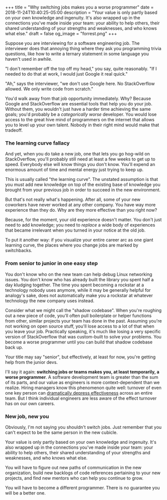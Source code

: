 +++
title = "Why switching jobs makes you a worse programmer"
date = 2018-11-24T10:40:25-05:00
description = "Your value is only partly based on your own knowledge and ingenuity. It's also wrapped up in the connections you've made inside your team: your ability to help others, their shared understanding of your strengths and weaknesses, and who knows what else."
draft = false
og_image = "forrest.png"
+++

Suppose you are interviewing for a software engineering job. The interviewer does that annoying thing where they ask you programming trivia questions, like how to write a ternary statement in some language you haven't used in awhile.

"I don't remember off the top off my head," you say, quite reasonably. "If I needed to do that at work, I would just Google it real quick."

"Ah," says the interviewer, "we don't use Google here. No StackOverflow allowed. We only write code from scratch."

You'd walk away from that job opportunity immediately. Why? Because Google and StackOverflow are essential tools that help you do your job. Without them, you wouldn't just have a harder time achieving the same goals; you'd probably be a *categorically worse* developer. You would lose access to the great hive mind of programmers on the internet that allows you to level up your own talent. Nobody in their right mind would make that tradeoff.

### The learning curve fallacy

And yet, when you do take a new job, one that lets you go hog-wild on StackOverflow, you'll probably still need at least a few weeks to get up to speed. Everybody else will know things you don't know. You'll expend an enormous amount of time and mental energy just trying to keep up.

This is usually called "the learning curve". The unstated assumption is that you must add new knowledge on top of the existing base of knowledge you brought from your previous job in order to succeed in the new environment.

But that's not really what's happening. After all, some of your new coworkers have never worked at any other company. You have way more experience than they do. Why are they more effective than you right now?

Because, for the moment, your old experience doesn't matter. You don't just need to add knowledge; you need to *replace* a wide body of experiences that became irrelevant when you turned in your notice at the old job.

To put it another way: if you visualize your entire career arc as one giant learning curve, the places where you change jobs are marked by switchbacks.

### From senior to junior in one easy step

You don't know who on the new team can help debug Linux networking issues. You don't know who has already built the library you spent half a day kludging together. The time you spent becoming a rockstar at a technology nobody uses anymore, while it may be generally helpful for analogy's sake, does not automatically make you a rockstar at whatever technology the new company uses instead. 

Consider what we might call the "shadow codebase". When you're roughing out a new piece of code, you'll often pull boilerplate or helper functions from other, similar projects your team has done in the past. Assuming you're not working on open source stuff, you'll lose access to a lot of that when you leave your job. Practically speaking, it's much like losing a very specific version of StackOverflow that was custom-built to solve your problems. You become a worse programmer until you can build that shadow codebase back up.

Your title may say "senior", but effectively, at least for now, you're getting help from the junior devs.

I'll say it again: **switching jobs or teams makes you, at least temporarily, a worse programmer**. A software development team is greater than the sum of its parts, and our value as engineers is more context-dependent than we realize. Hiring managers know this phenomenon quite well: turnover of even one key person can [dramatically depress effectiveness](https://www.huffingtonpost.com/entry/how-much-does-employee-turnover-really-cost_us_587fbaf9e4b0474ad4874fb7) across an entire team. But I think individual engineers are less aware of the effect turnover has on our own careers.

### New job, new you

Obviously, I'm not saying you shouldn't switch jobs. Just remember that you can't expect to be the same person in the new cubicle. 

Your value is only partly based on your own knowledge and ingenuity. It's also wrapped up in the connections you've made inside your team: your ability to help others, their shared understanding of your strengths and weaknesses, and who knows what else. 

You will have to figure out new paths of communication in the new organization, build new backlogs of code references pertaining to your new projects, and find new mentors who can help you continue to grow. 

You will have to become a different programmer. There is no guarantee you will be a better one.